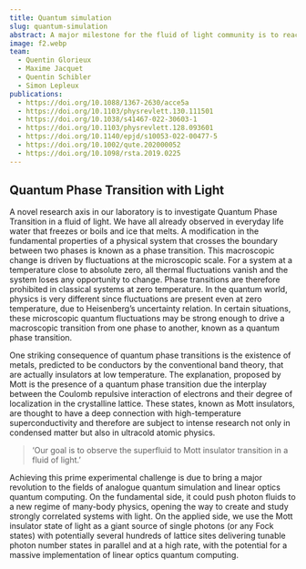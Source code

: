 ```yaml
---
title: Quantum simulation
slug: quantum-simulation
abstract: A major milestone for the fluid of light community is to reach the level of control and the precision of detection to conduct quantum simulation with light
image: f2.webp
team:
  - Quentin Glorieux
  - Maxime Jacquet
  - Quentin Schibler
  - Simon Lepleux
publications:
  - https://doi.org/10.1088/1367-2630/acce5a
  - https://doi.org/10.1103/physrevlett.130.111501
  - https://doi.org/10.1038/s41467-022-30603-1
  - https://doi.org/10.1103/physrevlett.128.093601
  - https://doi.org/10.1140/epjd/s10053-022-00477-5
  - https://doi.org/10.1002/qute.202000052
  - https://doi.org/10.1098/rsta.2019.0225
---
```

## Quantum Phase Transition with Light

A novel research axis in our laboratory is to investigate Quantum Phase Transition in a fluid of light. We have all already observed in everyday life water that freezes or boils and ice that melts. A modification in the fundamental properties of a physical system that crosses the boundary between two phases is known as a phase transition. This macroscopic change is driven by fluctuations at the microscopic scale. For a system at a temperature close to absolute zero, all thermal fluctuations vanish and the system loses any opportunity to change. Phase transitions are therefore prohibited in classical systems at zero temperature. In the quantum world, physics is very different since fluctuations are present even at zero temperature, due to Heisenberg’s uncertainty relation. In certain situations, these microscopic quantum fluctuations may be strong enough to drive a macroscopic transition from one phase to another, known as a quantum phase transition.

One striking consequence of quantum phase transitions is the existence of metals, predicted to be conductors by the conventional band theory, that are actually insulators at low temperature. The explanation, proposed by Mott is the presence of a quantum phase transition due the interplay between the Coulomb repulsive interaction of electrons and their degree of localization in the crystalline lattice. These states, known as Mott insulators, are thought to have a deep connection with high-temperature superconductivity and therefore are subject to intense research not only in condensed matter but also in ultracold atomic physics.

> ‘Our goal is to observe the superfluid to Mott insulator transition in a fluid of light.’

Achieving this prime experimental challenge is due to bring a major revolution to the fields of analogue quantum simulation and linear optics quantum computing.
On the fundamental side, it could push photon fluids to a new regime of many-body physics, opening the way to create and study strongly correlated systems with light.
On the applied side, we use the Mott insulator state of light as a giant source of single photons (or any Fock states) with potentially several hundreds of lattice sites delivering tunable photon number states in parallel and at a high rate, with the potential for a massive implementation of linear optics quantum computing.
